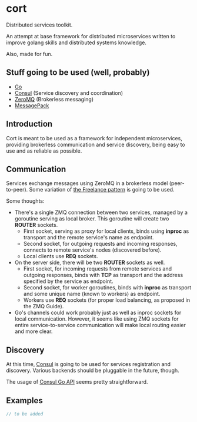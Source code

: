 # cort
Distributed services toolkit.

An attempt at base framework for distributed microservices written to improve golang skills and distributed systems knowledge.

Also, made for fun.

## Stuff going to be used (well, probably)

* [Go](http://golang.org/)
* [Consul](http://consul.io/) (Service discovery and coordination)
* [ZeroMQ](http://zeromq.org/) (Brokerless messaging)
* [MessagePack](http://msgpack.org/)

## Introduction

Cort is meant to be used as a framework for independent microservices, providing brokerless communication and service discovery, being easy to use and as reliable as possible.

## Communication

Services exchange messages using ZeroMQ in a brokerless model (peer-to-peer). Some variation of [the Freelance pattern](http://zguide.zeromq.org/page:all#Brokerless-Reliability-Freelance-Pattern) is going to be used.

Some thoughts:

* There's a single ZMQ connection between two services, managed by a goroutine serving as local broker. This goroutine will create two **ROUTER** sockets.
    * First socket, serving as proxy for local clients, binds using **inproc** as transport and the remote service's name as endpoint.
    * Second socket, for outgoing requests and incoming responses, connects to remote service's nodes (discovered before).
    * Local clients use **REQ** sockets.
* On the server side, there will be two **ROUTER** sockets as well.
    * First socket, for incoming requests from remote services and outgoing responses, binds with **TCP** as transport and the address specified by the service as endpoint.
    * Second socket, for worker goroutines, binds with **inproc** as transport and some unique name (known to workers) as endpoint.
    * Workers use **REQ** sockets (for proper load balancing, as proposed in the ZMQ Guide).
* Go's channels could work probably just as well as inproc sockets for local communication. However, it seems like using ZMQ sockets for entire service-to-service communication will make local routing easier and more clear.

## Discovery

At this time, [Consul](http://consul.io/) is going to be used for services registration and discovery. Various backends should be pluggable in the future, though.

The usage of [Consul Go API](https://github.com/hashicorp/consul/tree/master/api) seems pretty straightforward.

## Examples

```go
// to be added
```
